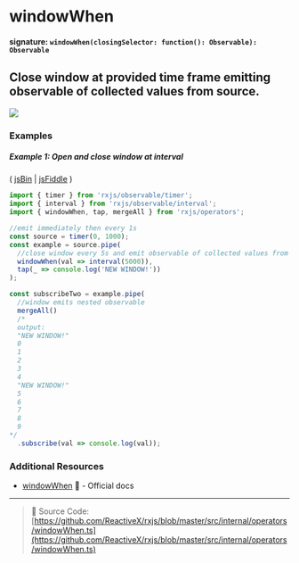# windowWhen

#### signature: `windowWhen(closingSelector: function(): Observable): Observable`

## Close window at provided time frame emitting observable of collected values from source.

<a href="https://ultimateangular.com/?ref=76683_kee7y7vk"><img src="https://ultimateangular.com/assets/img/banners/ua-leader.svg"></a>

### Examples

##### Example 1: Open and close window at interval

( [jsBin](http://jsbin.com/tuhaposemo/edit?js,console) |
[jsFiddle](https://jsfiddle.net/btroncone/gnx9fb3h/) )

```js
import { timer } from 'rxjs/observable/timer';
import { interval } from 'rxjs/observable/interval';
import { windowWhen, tap, mergeAll } from 'rxjs/operators';

//emit immediately then every 1s
const source = timer(0, 1000);
const example = source.pipe(
  //close window every 5s and emit observable of collected values from source
  windowWhen(val => interval(5000)),
  tap(_ => console.log('NEW WINDOW!'))
);

const subscribeTwo = example.pipe(
  //window emits nested observable
  mergeAll()
  /*
  output:
  "NEW WINDOW!"
  0
  1
  2
  3
  4
  "NEW WINDOW!"
  5
  6
  7
  8
  9
*/
  .subscribe(val => console.log(val));
```

### Additional Resources

* [windowWhen](http://reactivex.io/rxjs/class/es6/Observable.js~Observable.html#instance-method-windowWhen)
  :newspaper: - Official docs

---

> :file_folder: Source Code:
> [https://github.com/ReactiveX/rxjs/blob/master/src/internal/operators/windowWhen.ts](https://github.com/ReactiveX/rxjs/blob/master/src/internal/operators/windowWhen.ts)
